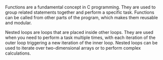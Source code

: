 Functions are a fundamental concept in C programming. They are used to group related statements together and perform a specific task. Functions can be called from other parts of the program, which makes them reusable and modular.

Nested loops are loops that are placed inside other loops. They are used when you need to perform a task multiple times, with each iteration of the outer loop triggering a new iteration of the inner loop. Nested loops can be used to iterate over two-dimensional arrays or to perform complex calculations.
